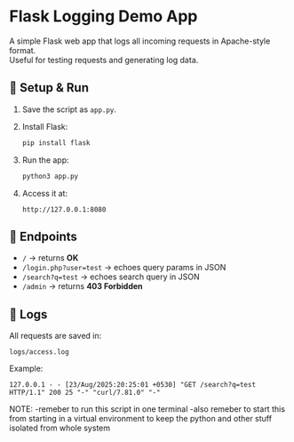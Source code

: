 # Flask Logging Demo App

A simple Flask web app that logs all incoming requests in Apache-style format.  
Useful for testing requests and generating log data.

## 🚀 Setup & Run

1. Save the script as `app.py`.
2. Install Flask:
   ```bash
   pip install flask
    ```

3. Run the app:

   ```bash
   python3 app.py
   ```
4. Access it at:

   ```
   http://127.0.0.1:8080
   ```

## 📌 Endpoints

* `/` → returns **OK**
* `/login.php?user=test` → echoes query params in JSON
* `/search?q=test` → echoes search query in JSON
* `/admin` → returns **403 Forbidden**

## 📂 Logs

All requests are saved in:

```
logs/access.log
```

Example:

```
127.0.0.1 - - [23/Aug/2025:20:25:01 +0530] "GET /search?q=test HTTP/1.1" 200 25 "-" "curl/7.81.0" "-"
```
NOTE:
-remeber to run this script in one terminal 
-also remeber to start this from starting in a virtual environment to keep the python and other stuff isolated from whole system 
